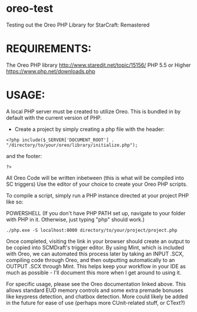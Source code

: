 # oreo-test
Testing out the Oreo PHP Library for StarCraft: Remastered

# REQUIREMENTS:
The Oreo PHP library http://www.staredit.net/topic/15156/
PHP 5.5 or Higher https://www.php.net/downloads.php

# USAGE:
A local PHP server must be created to utilize Oreo. This is bundled in by default with the current version of PHP.
- Create a project by simply creating a php file with the header:
```
<?php include($_SERVER['DOCUMENT_ROOT'] . "/directory/to/your/oreo/library/initialize.php");
```
and the footer:
```
?>
```
All Oreo Code will be written inbetween (this is what will be compiled into SC triggers)
Use the editor of your choice to create your Oreo PHP scripts.

To compile a script, simply run a PHP instance directed at your project PHP like so:

POWERSHELL (If you don't have PHP PATH set up, navigate to your folder with PHP in it. Otherwise, just typing "php" should work.)
```
./php.exe -S localhost:8000 directory/to/your/project/project.php
```
Once completed, visiting the link in your browser should create an output to be copied into SCMDraft's trigger editor. By using Mint, which is included with Oreo, we can automated this process later by taking an INPUT .SCX, compiling code through Oreo, and then outputting automatically to an OUTPUT .SCX through Mint. This helps keep your workflow in your IDE as much as possible - I'll document this more when I get around to using it.


For specific usage, please see the Oreo documentation linked above. This allows standard EUD memory controls and some extra premade bonuses like keypress detection, and chatbox detection. More could likely be added in the future for ease of use (perhaps more CUnit-related stuff, or CText?)


